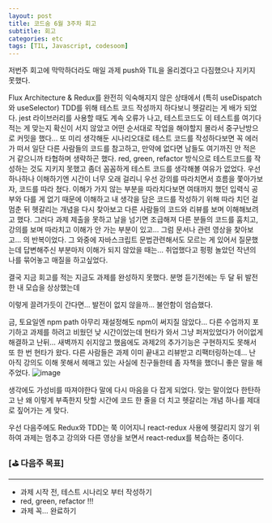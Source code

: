 ```yaml
---
layout: post
title: 코드숨 6월 3주차 회고
subtitle: 회고
categories: etc
tags: [TIL, Javascript, codesoom]
---
```





저번주 회고에 막막하더라도 매일 과제 push와 TIL을 올리겠다고 다짐했으나 지키지 못했다.

Flux Architecture & Redux를 완전히 익숙해지지 않은 상태에서
(특히 useDispatch와 useSelector)
TDD를 위해 테스트 코드 작성까지 하다보니 헷갈리는 게 배가 되었다.
jest 라이브러리를 사용할 때도 계속 오류가 나고,
테스트코드도 이 테스트를 여기다 적는 게 맞는지 확신이 서지 않았고
어떤 순서대로 작업을 해야할지 몰라서 중구난방으로 커밋을 했다...
또 미리 생각해둔 시나리오대로 테스트 코드를 작성하다보면 꼭 에러가 떠서 
일단 다른 사람들의 코드를 참고하고, 만약에 없다면 남들도 여기까진 안 적은 거 같으니까 타협하며 생략하곤 했다.
red, green, refactor 방식으로 테스트코드를 작성하는 것도 지키지 못했고
좀더 꼼꼼하게 테스트 코드를 생각해볼 여유가 없었다. 우선 하나하나 이해하기엔 시간이 너무 오래 걸리니 
우선 강의를 따라치면서 흐름을 쫓아가보자, 코드를 따라 쳤다.
이해가 가지 않는 부분을 따라치다보면
여태까지 했던 입력식 공부와 다를 게 없기 때문에
이해하고 내 생각을 담은 코드를 작성하기 위해 따라 치던 걸 멈춘 뒤
헷갈리는 개념을 다시 찾아보고 다른 사람들의 코드와 리뷰를 보며 이해해보려고 했다.
그러다 과제 제출을 못하고 날을 넘기면 조급해져
다른 분들의 코드를 훔치고, 강의를 보며 따라치고
이해가 안 가는 부분이 있고... 그럼 문서나 관련 영상을 찾아보고... 의 반복이었다.
그 와중에 자바스크립트 문법관련해서도 모르는 게 있어서 질문했는데
답변해주신 부분마저 이해가 되지 않았을 때는...
취업했다고 펑펑 놀았던 작년의 나를 묶어놓고 매질을 하고싶었다. 

결국 지금 회고를 적는 지금도 과제를 완성하지 못했다.
분명 듣기전에는 두 달 뒤 발전한 내 모습을 상상했는데

이렇게 끌려가듯이 간다면... 발전이 없지 않을까...
불안함이 엄습했다.

금, 토요일엔 npm path 아무리 재설정해도
npm이 써지질 않았다... 다른 수업까지 포기하고 
과제를 하려고 비웠던 낮 시간이었는데
현타가 와서 그냥 퍼져있었다가
어이없게 해결하고 난뒤...
새벽까지 쉬지않고 했음에도 과제2의 추가기능은 구현하지도 못해서
또 한 번 현타가 왔다. 다른 사람들은 과제 이미 끝내고 리뷰받고 리팩터링하는데...
난 아직 강의도 이해 못해서 헤매고 있는 사실에 친구들한테 좀 자책을 했더니 좋은 말을 해주었다.
![image](https://user-images.githubusercontent.com/73337811/177042254-178be06d-e1ac-4522-8816-263e12a4bd88.png)

생각에도 가성비를 따져야한다 말에 다시 마음을 다 잡게 되었다.
맞는 말이었다 한탄하고 난 왜 이렇게 부족한지 탓할 시간에
코드 한 줄을 더 치고
헷갈리는 개념 하나를 제대로 짚어가는 게 맞다.

우선 다음주에도 Redux와 TDD는 쭉 이어지니 react-redux 사용에 헷갈리지 않기 위하여
과제는 멈추고 강의와 다른 영상을 보면서 
react-redux를 복습하는 중이다.



### [⛳ 다음주 목표]
---

- 과제 시작 전, 테스트 시나리오 부터 작성하기
- red, green, refactor !!! 
- 과제 꼭... 완료하기



